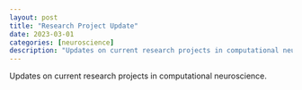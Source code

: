 ```yaml
---
layout: post
title: "Research Project Update"
date: 2023-03-01
categories: [neuroscience]
description: "Updates on current research projects in computational neuroscience"
---
```


Updates on current research projects in computational neuroscience. 